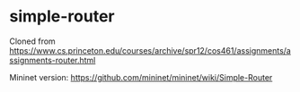 # simple-router
Cloned from https://www.cs.princeton.edu/courses/archive/spr12/cos461/assignments/assignments-router.html

Mininet version: https://github.com/mininet/mininet/wiki/Simple-Router
